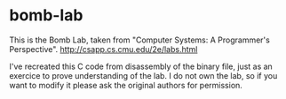 # bomb-lab
This is the Bomb Lab, taken from "Computer Systems: A Programmer's Perspective".
http://csapp.cs.cmu.edu/2e/labs.html

I've recreated this C code from disassembly of the binary file, just as an exercice to prove understanding of the lab.
I do not own the lab, so if you want to modify it please ask the original authors for permission.
